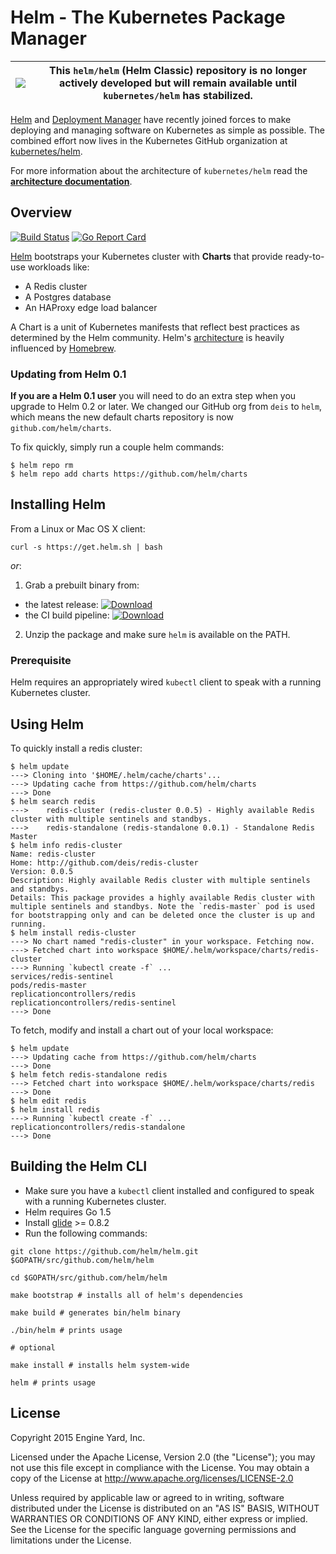 # Helm - The Kubernetes Package Manager

|![](https://upload.wikimedia.org/wikipedia/commons/thumb/1/17/Warning.svg/156px-Warning.svg.png) | This `helm/helm` (Helm Classic) repository is **no longer actively developed** but will remain available until `kubernetes/helm` has stabilized.  |
|---|---|

[Helm](https://github.com/helm/helm) and [Deployment Manager](https://github.com/kubernetes/deployment-manager)
have recently joined forces to make deploying and managing software on
Kubernetes as simple as possible. The combined effort now lives in the Kubernetes GitHub organization at
[kubernetes/helm](https://github.com/kubernetes/helm).

For more information about the architecture of `kubernetes/helm` read the **[architecture documentation](https://github.com/kubernetes/helm/blob/master/docs/architecture.md)**.

## Overview

[![Build Status](https://travis-ci.org/helm/helm.svg?branch=master)](https://travis-ci.org/helm/helm) [![Go Report Card](http://goreportcard.com/badge/helm/helm)](http://goreportcard.com/report/helm/helm)

[Helm](https://helm.sh) bootstraps your Kubernetes cluster with **Charts** that provide ready-to-use workloads like:

- A Redis cluster
- A Postgres database
- An HAProxy edge load balancer

A Chart is a unit of Kubernetes manifests that reflect best practices as determined by the Helm community.  Helm's [architecture](docs/architecture.md) is heavily influenced by [Homebrew](https://github.com/Homebrew/homebrew).

### Updating from Helm 0.1

**If you are a Helm 0.1 user** you will need to do an extra step when
you upgrade to Helm 0.2 or later. We changed our GitHub org from `deis` to
`helm`, which means the new default charts repository is now
`github.com/helm/charts`.

To fix quickly, simply run a couple helm commands:

```
$ helm repo rm
$ helm repo add charts https://github.com/helm/charts
```

## Installing Helm

From a Linux or Mac OS X client:
```
curl -s https://get.helm.sh | bash
```

*or*:

1. Grab a prebuilt binary from:
  - the latest release: [ ![Download](https://api.bintray.com/packages/deis/helm/helm/images/download.svg) ](https://bintray.com/deis/helm/helm/_latestVersion#files)
  - the CI build pipeline: [ ![Download](https://api.bintray.com/packages/deis/helm-ci/helm/images/download.svg) ](https://bintray.com/deis/helm-ci/helm/_latestVersion#files)
2. Unzip the package and make sure `helm` is available on the PATH.

### Prerequisite

Helm requires an appropriately wired `kubectl` client to speak with a running Kubernetes cluster.

## Using Helm

To quickly install a redis cluster:

```
$ helm update
---> Cloning into '$HOME/.helm/cache/charts'...
---> Updating cache from https://github.com/helm/charts
---> Done
$ helm search redis
---> 	redis-cluster (redis-cluster 0.0.5) - Highly available Redis cluster with multiple sentinels and standbys.
---> 	redis-standalone (redis-standalone 0.0.1) - Standalone Redis Master
$ helm info redis-cluster
Name: redis-cluster
Home: http://github.com/deis/redis-cluster
Version: 0.0.5
Description: Highly available Redis cluster with multiple sentinels and standbys.
Details: This package provides a highly available Redis cluster with multiple sentinels and standbys. Note the `redis-master` pod is used for bootstrapping only and can be deleted once the cluster is up and running.
$ helm install redis-cluster
---> No chart named "redis-cluster" in your workspace. Fetching now.
---> Fetched chart into workspace $HOME/.helm/workspace/charts/redis-cluster
---> Running `kubectl create -f` ...
services/redis-sentinel
pods/redis-master
replicationcontrollers/redis
replicationcontrollers/redis-sentinel
---> Done
```

To fetch, modify and install a chart out of your local workspace:

```
$ helm update
---> Updating cache from https://github.com/helm/charts
---> Done
$ helm fetch redis-standalone redis
---> Fetched chart into workspace $HOME/.helm/workspace/charts/redis
---> Done
$ helm edit redis
$ helm install redis
---> Running `kubectl create -f` ...
replicationcontrollers/redis-standalone
---> Done
```

## Building the Helm CLI

- Make sure you have a `kubectl` client installed and configured to speak with a running Kubernetes cluster.
- Helm requires Go 1.5
- Install [glide](https://github.com/Masterminds/glide) >= 0.8.2
- Run the following commands:

```console
git clone https://github.com/helm/helm.git $GOPATH/src/github.com/helm/helm

cd $GOPATH/src/github.com/helm/helm

make bootstrap # installs all of helm's dependencies

make build # generates bin/helm binary

./bin/helm # prints usage

# optional

make install # installs helm system-wide

helm # prints usage

```

## License

Copyright 2015 Engine Yard, Inc.

Licensed under the Apache License, Version 2.0 (the "License"); you may not use this file except in compliance with the License. You may obtain a copy of the License at <http://www.apache.org/licenses/LICENSE-2.0>

Unless required by applicable law or agreed to in writing, software distributed under the License is distributed on an "AS IS" BASIS, WITHOUT WARRANTIES OR CONDITIONS OF ANY KIND, either express or implied. See the License for the specific language governing permissions and limitations under the License.
